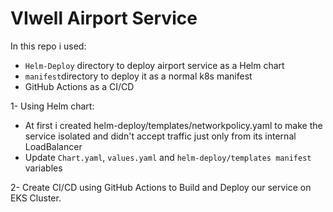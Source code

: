 # VIwell Airport Service

In this repo i used:
- `Helm-Deploy` directory to deploy airport service as a Helm chart 
- `manifest`directory to deploy it as a normal k8s manifest
- GitHub Actions as a CI/CD

1- Using Helm chart:
- At first i created helm-deploy/templates/networkpolicy.yaml to make the service isolated and didn't accept traffic just only from its internal LoadBalancer
- Update `Chart.yaml`, `values.yaml` and `helm-deploy/templates manifest` variables

2- Create CI/CD using GitHub Actions to Build and Deploy our service on EKS Cluster.